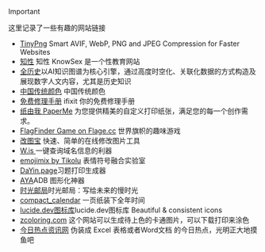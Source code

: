> [!IMPORTANT]
>这里记录了一些有趣的网站链接
 
- [TinyPng](https://tinypng.com/) Smart AVIF, WebP, PNG and JPEG Compression for Faster Websites
- [知性](https://knowsex.net/)  知性 KnowSex 是一个性教育网站
- [全历史](https://www.allhistory.com/)以AI知识图谱为核心引擎，通过高度时空化、关联化数据的方式构造及展现数字人文内容，尤其是历史知识
- [中国传统颜色](https://zhongguose.com/)  中国传统颜色
- [免费修理手册](https://zh.ifixit.com/) ifixit 你的免费修理手册
- [纸由我 PaperMe](https://paperme.toolooz.com/) 为您提供精美的自定义打印纸张，满足您的每一个创作需求。
- [FlagFinder Game on Flage.cc](https://flagle.cc/) 世界旗帜的趣味游戏
- [改图宝](https://www.gaitubao.com/) 快速、简单的在线修改图片工具
- [ W.is ](https://w.is/)  一键查询域名信息的利器
- [emojimix by Tikolu](https://tikolu.net/emojimix) 表情符号融合实验室
- [DaYin.page](https://www.dayin.page/)习题打印生成器
- [AYA](https://aya.liriliri.io/zh/)ADB 图形化神器
- [时光邮局](https://www.hi2future.com/)时光邮局：写给未来的慢时光
- [compact_calendar](https://time.is/zh/compact_calendar) 一页纸装下全年时间
- [lucide.dev图标库](https://lucide.dev/)lucide.dev图标库 Beautiful & consistent icons
- [zcoloring.com](https://zcoloring.com/) 这个网站可以生成待上色的卡通图片，可以下载打印来涂色
- [今日热点资讯网](https://www.redian.me/) 伪装成 Excel 表格或者Word文档 的今日热点，光明正大地摸鱼吧


